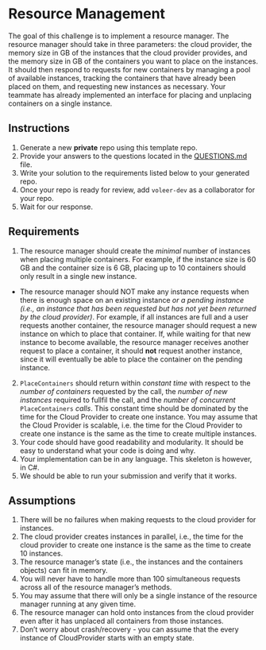 # Resource Management

The goal of this challenge is to implement a resource manager. The resource manager should take in
three parameters: the cloud provider, the memory size in GB of the instances that the cloud provider
provides, and the memory size in GB of the containers you want to place on the instances. It should
then respond to requests for new containers by managing a pool of available instances, tracking the
containers that have already been placed on them, and requesting new instances as necessary. Your
teammate has already implemented an interface for placing and unplacing containers on a single
instance.

## Instructions

1. Generate a new **private** repo using this template repo.
2. Provide your answers to the questions located in the [QUESTIONS.md](QUESTIONS.md) file.
3. Write your solution to the requirements listed below to your generated repo.
4. Once your repo is ready for review, add `voleer-dev` as a collaborator for your repo.
5. Wait for our response.

## Requirements

1. The resource manager should create the _minimal_ number of instances when placing multiple
   containers. For example, if the instance size is 60 GB and the container size is 6 GB, placing up
   to 10 containers should only result in a single new instance.

- The resource manager should NOT make any instance requests when there is enough space on an
  existing instance _or a pending instance (i.e., an instance that has been requested but has not
  yet been returned by the cloud provider)_. For example, if all instances are full and a user
  requests another container, the resource manager should request a new instance on which to
  place that container. If, while waiting for that new instance to become available, the resource
  manager receives another request to place a container, it should **not** request another
  instance, since it will eventually be able to place the container on the pending instance.

2. `PlaceContainers` should return within _constant time_ with respect to the _number of containers_
   requested by the call, the _number of new instances_ required to fullfil the call, and the _number of
   concurrent_ `PlaceContainers` _calls_. This constant time should be dominated by the time for the
   Cloud Provider to create one instance. You may assume that the Cloud Provider is scalable, i.e.
   the time for the Cloud Provider to create one instance is the same as the time to create multiple
   instances.
3. Your code should have good readability and modularity. It should be easy to understand what your
   code is doing and why.
4. Your implementation can be in any language. This skeleton is however, in C#.
5. We should be able to run your submission and verify that it works.

## Assumptions

1. There will be no failures when making requests to the cloud provider for instances.
2. The cloud provider creates instances in parallel, i.e., the time for the cloud provider to create
   one instance is the same as the time to create 10 instances.
3. The resource manager’s state (i.e., the instances and the containers objects) can fit in memory.
4. You will never have to handle more than 100 simultaneous requests across all of the resource
   manager’s methods.
5. You may assume that there will only be a single instance of the resource manager running at any
   given time.
6. The resource manager can hold onto instances from the cloud provider even after it has unplaced
   all containers from those instances.
7. Don’t worry about crash/recovery - you can assume that the every instance of CloudProvider
   starts with an empty state.
